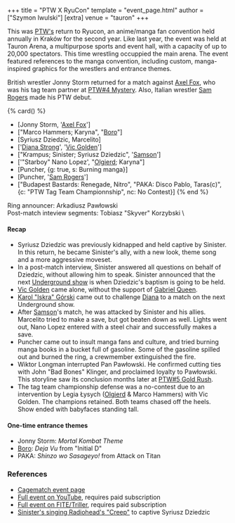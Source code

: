 +++
title = "PTW X RyuCon"
template = "event_page.html"
author = ["Szymon Iwulski"]
[extra]
venue = "tauron"
+++

This was [PTW's](@/o/ptw.md) return to Ryucon, an anime/manga fan convention held annually in Kraków for the second year. Like last year, the event was held at Tauron Arena, a multipurpose sports and event hall, with a capacity of up to 20,000 spectators. This time wrestling occuppied the main arena. The event featured references to the manga convention, including custom, manga-inspired graphics for the wrestlers and entrance themes.

British wrestler Jonny Storm returned for a match against [Axel Fox](@/w/axel-fox.md), who was his tag team partner at [PTW#4 Mystery](@/e/2023-06-25-ptw-4-mystery.md). Also, Italian wrestler [Sam Rogers](@/w/sam-rogers.md) made his PTW debut.

{% card() %}
- [Jonny Storm, '[Axel Fox](@/w/axel-fox.md)']
- ["Marco Hammers; Karyna", "[Boro](@/w/boro.md)"]
- [Syriusz Dziedzic, Marcelito]
- ['[Diana Strong](@/w/diana-strong.md)', '[Vic Golden](@/w/vic-golden.md)']
- ["Krampus; Sinister; Syriusz Dziedzic", '[Samson](@/w/samson.md)']
- ['"Starboy" Nano Lopez', "[Olgierd](@/w/olgierd.md); Karyna"]
- [Puncher, {g: true, s: Burning manga}]
- [Puncher, '[Sam Rogers](@/w/sam-rogers.md)']
- ["Budapest Bastards: Renegade, Nitro", "PAKA: Disco Pablo, Taras(c)", {c: "PTW Tag
      Team Championnship", nc: No Contest}]
{% end %}

Ring announcer: Arkadiusz Pawłowski \
Post-match inteview segments: Tobiasz "Skyver" Korzybski \

#### Recap

* Syriusz Dziedzic was previously kidnapped and held captive by Sinister. In this return, he became Sinister's ally, with a new look, theme song and a more aggressive moveset.
* In a post-match interview, Sinister answered all questions on behalf of Dziedzic, without allowing him to speak. Sinister announced that the next [Underground show](@/e/2023-07-30-ptw-underground-16.md) is when Dziedzic's baptism is going to be held.
* [Vic Golden](@/w/vic-golden.md) came alone, without the support of [Gabriel Queen](@/w/gabriel-queen.md).
* [Karol "Iskra" Górski](@/w/iskra.md) came out to challenge [Diana](@/w/diana-strong.md) to a match on the next Underground show.
* After [Samson](@/w/samson.md)'s match, he was attacked by Sinister and his allies. Marcelito tried to make a save, but got beaten down as well. Lights went out, Nano Lopez entered with a steel chair and successfully makes a save.
* Puncher came out to insult manga fans and culture, and tried burning manga books in a bucket full of gasoline. Some of the gasoline spilled out and burned the ring, a crewmember extinguished the fire.
* Wiktor Longman interrupted Pan Pawłowski. He confirmed cutting ties with John "Bad Bones" Klinger, and proclaimed loyalty to Pawłowski. This storyline saw its conclusion months later at [PTW#5 Gold Rush](@/e/2024-02-03-ptw-5-gold-rush.md).
* The tag team championship defense was a no-contest due to an intervention by Legia Łysych ([Olgierd](@/w/olgierd.md) & Marco Hammers) with Vic Golden. The champions retained. Both teams chased off the heels. Show ended with babyfaces standing tall.

#### One-time entrance themes

- Jonny Storm: _Mortal Kombat Theme_
- [Boro](@/w/boro.md): _Deja Vu_ from "Initial D"
- PAKA: _Shinzo wo Sasageyo!_ from Attack on Titan

### References

* [Cagematch event page](https://www.cagematch.net/?id=1&nr=365969)
* [Full event on YouTube](https://www.youtube.com/watch?v=jOr7PhKb7xY&t=6971s), requires paid subscription
* [Full event on FITE/Triller](https://www.trillertv.com/watch/ptw-ryucon/2pddh/), requires paid subscription
* [Sinister's singing Radiohead's "Creep"](https://www.youtube.com/watch?v=WU5OTqZDUtY&pp=ygUOc2luaXN0ZXIgY3JlZXA%3D%22%3E) to captive Syriusz Dziedzic
